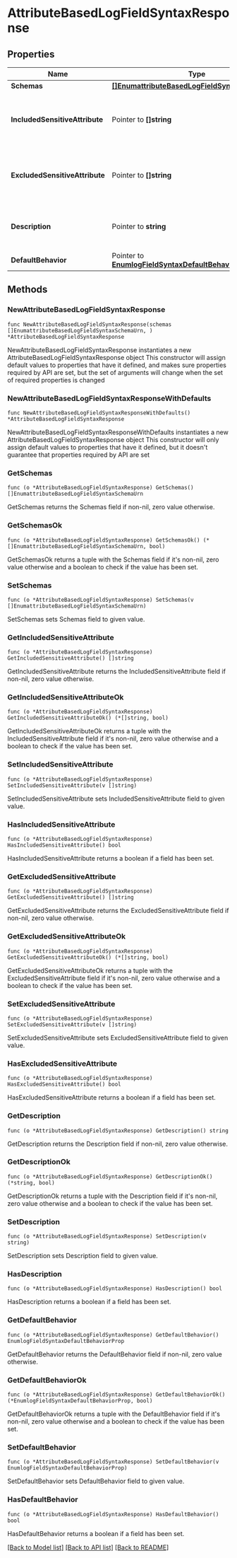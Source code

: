 # AttributeBasedLogFieldSyntaxResponse

## Properties

Name | Type | Description | Notes
------------ | ------------- | ------------- | -------------
**Schemas** | [**[]EnumattributeBasedLogFieldSyntaxSchemaUrn**](EnumattributeBasedLogFieldSyntaxSchemaUrn.md) |  | 
**IncludedSensitiveAttribute** | Pointer to **[]string** | The set of attribute types that will be considered sensitive. | [optional] 
**ExcludedSensitiveAttribute** | Pointer to **[]string** | The set of attribute types that will not be considered sensitive. | [optional] 
**Description** | Pointer to **string** | A description for this Log Field Syntax | [optional] 
**DefaultBehavior** | Pointer to [**EnumlogFieldSyntaxDefaultBehaviorProp**](EnumlogFieldSyntaxDefaultBehaviorProp.md) |  | [optional] 

## Methods

### NewAttributeBasedLogFieldSyntaxResponse

`func NewAttributeBasedLogFieldSyntaxResponse(schemas []EnumattributeBasedLogFieldSyntaxSchemaUrn, ) *AttributeBasedLogFieldSyntaxResponse`

NewAttributeBasedLogFieldSyntaxResponse instantiates a new AttributeBasedLogFieldSyntaxResponse object
This constructor will assign default values to properties that have it defined,
and makes sure properties required by API are set, but the set of arguments
will change when the set of required properties is changed

### NewAttributeBasedLogFieldSyntaxResponseWithDefaults

`func NewAttributeBasedLogFieldSyntaxResponseWithDefaults() *AttributeBasedLogFieldSyntaxResponse`

NewAttributeBasedLogFieldSyntaxResponseWithDefaults instantiates a new AttributeBasedLogFieldSyntaxResponse object
This constructor will only assign default values to properties that have it defined,
but it doesn't guarantee that properties required by API are set

### GetSchemas

`func (o *AttributeBasedLogFieldSyntaxResponse) GetSchemas() []EnumattributeBasedLogFieldSyntaxSchemaUrn`

GetSchemas returns the Schemas field if non-nil, zero value otherwise.

### GetSchemasOk

`func (o *AttributeBasedLogFieldSyntaxResponse) GetSchemasOk() (*[]EnumattributeBasedLogFieldSyntaxSchemaUrn, bool)`

GetSchemasOk returns a tuple with the Schemas field if it's non-nil, zero value otherwise
and a boolean to check if the value has been set.

### SetSchemas

`func (o *AttributeBasedLogFieldSyntaxResponse) SetSchemas(v []EnumattributeBasedLogFieldSyntaxSchemaUrn)`

SetSchemas sets Schemas field to given value.


### GetIncludedSensitiveAttribute

`func (o *AttributeBasedLogFieldSyntaxResponse) GetIncludedSensitiveAttribute() []string`

GetIncludedSensitiveAttribute returns the IncludedSensitiveAttribute field if non-nil, zero value otherwise.

### GetIncludedSensitiveAttributeOk

`func (o *AttributeBasedLogFieldSyntaxResponse) GetIncludedSensitiveAttributeOk() (*[]string, bool)`

GetIncludedSensitiveAttributeOk returns a tuple with the IncludedSensitiveAttribute field if it's non-nil, zero value otherwise
and a boolean to check if the value has been set.

### SetIncludedSensitiveAttribute

`func (o *AttributeBasedLogFieldSyntaxResponse) SetIncludedSensitiveAttribute(v []string)`

SetIncludedSensitiveAttribute sets IncludedSensitiveAttribute field to given value.

### HasIncludedSensitiveAttribute

`func (o *AttributeBasedLogFieldSyntaxResponse) HasIncludedSensitiveAttribute() bool`

HasIncludedSensitiveAttribute returns a boolean if a field has been set.

### GetExcludedSensitiveAttribute

`func (o *AttributeBasedLogFieldSyntaxResponse) GetExcludedSensitiveAttribute() []string`

GetExcludedSensitiveAttribute returns the ExcludedSensitiveAttribute field if non-nil, zero value otherwise.

### GetExcludedSensitiveAttributeOk

`func (o *AttributeBasedLogFieldSyntaxResponse) GetExcludedSensitiveAttributeOk() (*[]string, bool)`

GetExcludedSensitiveAttributeOk returns a tuple with the ExcludedSensitiveAttribute field if it's non-nil, zero value otherwise
and a boolean to check if the value has been set.

### SetExcludedSensitiveAttribute

`func (o *AttributeBasedLogFieldSyntaxResponse) SetExcludedSensitiveAttribute(v []string)`

SetExcludedSensitiveAttribute sets ExcludedSensitiveAttribute field to given value.

### HasExcludedSensitiveAttribute

`func (o *AttributeBasedLogFieldSyntaxResponse) HasExcludedSensitiveAttribute() bool`

HasExcludedSensitiveAttribute returns a boolean if a field has been set.

### GetDescription

`func (o *AttributeBasedLogFieldSyntaxResponse) GetDescription() string`

GetDescription returns the Description field if non-nil, zero value otherwise.

### GetDescriptionOk

`func (o *AttributeBasedLogFieldSyntaxResponse) GetDescriptionOk() (*string, bool)`

GetDescriptionOk returns a tuple with the Description field if it's non-nil, zero value otherwise
and a boolean to check if the value has been set.

### SetDescription

`func (o *AttributeBasedLogFieldSyntaxResponse) SetDescription(v string)`

SetDescription sets Description field to given value.

### HasDescription

`func (o *AttributeBasedLogFieldSyntaxResponse) HasDescription() bool`

HasDescription returns a boolean if a field has been set.

### GetDefaultBehavior

`func (o *AttributeBasedLogFieldSyntaxResponse) GetDefaultBehavior() EnumlogFieldSyntaxDefaultBehaviorProp`

GetDefaultBehavior returns the DefaultBehavior field if non-nil, zero value otherwise.

### GetDefaultBehaviorOk

`func (o *AttributeBasedLogFieldSyntaxResponse) GetDefaultBehaviorOk() (*EnumlogFieldSyntaxDefaultBehaviorProp, bool)`

GetDefaultBehaviorOk returns a tuple with the DefaultBehavior field if it's non-nil, zero value otherwise
and a boolean to check if the value has been set.

### SetDefaultBehavior

`func (o *AttributeBasedLogFieldSyntaxResponse) SetDefaultBehavior(v EnumlogFieldSyntaxDefaultBehaviorProp)`

SetDefaultBehavior sets DefaultBehavior field to given value.

### HasDefaultBehavior

`func (o *AttributeBasedLogFieldSyntaxResponse) HasDefaultBehavior() bool`

HasDefaultBehavior returns a boolean if a field has been set.


[[Back to Model list]](../README.md#documentation-for-models) [[Back to API list]](../README.md#documentation-for-api-endpoints) [[Back to README]](../README.md)


